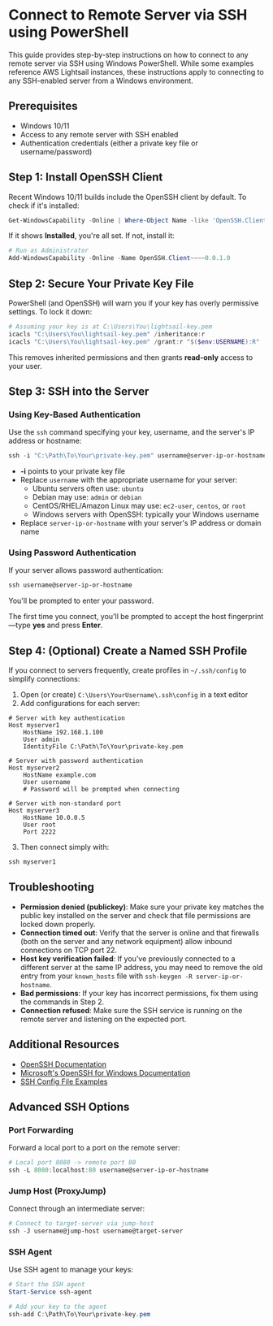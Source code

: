 # Connect to Remote Server via SSH using PowerShell

This guide provides step-by-step instructions on how to connect to any remote server via SSH using Windows PowerShell. While some examples reference AWS Lightsail instances, these instructions apply to connecting to any SSH-enabled server from a Windows environment.

## Prerequisites

- Windows 10/11
- Access to any remote server with SSH enabled
- Authentication credentials (either a private key file or username/password)

## Step 1: Install OpenSSH Client

Recent Windows 10/11 builds include the OpenSSH client by default. To check if it's installed:

```powershell
Get-WindowsCapability -Online | Where-Object Name -like 'OpenSSH.Client*'
```

If it shows **Installed**, you're all set. If not, install it:

```powershell
# Run as Administrator
Add-WindowsCapability -Online -Name OpenSSH.Client~~~~0.0.1.0
```

## Step 2: Secure Your Private Key File

PowerShell (and OpenSSH) will warn you if your key has overly permissive settings. To lock it down:

```powershell
# Assuming your key is at C:\Users\You\lightsail-key.pem
icacls "C:\Users\You\lightsail-key.pem" /inheritance:r
icacls "C:\Users\You\lightsail-key.pem" /grant:r "$($env:USERNAME):R"
```

This removes inherited permissions and then grants **read-only** access to your user.

## Step 3: SSH into the Server

### Using Key-Based Authentication

Use the `ssh` command specifying your key, username, and the server's IP address or hostname:

```powershell
ssh -i "C:\Path\To\Your\private-key.pem" username@server-ip-or-hostname
```

* **-i** points to your private key file
* Replace `username` with the appropriate username for your server:
  * Ubuntu servers often use: `ubuntu`
  * Debian may use: `admin` or `debian`
  * CentOS/RHEL/Amazon Linux may use: `ec2-user`, `centos`, or `root`
  * Windows servers with OpenSSH: typically your Windows username
* Replace `server-ip-or-hostname` with your server's IP address or domain name

### Using Password Authentication

If your server allows password authentication:

```powershell
ssh username@server-ip-or-hostname
```

You'll be prompted to enter your password.

The first time you connect, you'll be prompted to accept the host fingerprint—type **yes** and press **Enter**.

## Step 4: (Optional) Create a Named SSH Profile

If you connect to servers frequently, create profiles in `~/.ssh/config` to simplify connections:

1. Open (or create) `C:\Users\YourUsername\.ssh\config` in a text editor
2. Add configurations for each server:

```
# Server with key authentication
Host myserver1
    HostName 192.168.1.100
    User admin
    IdentityFile C:\Path\To\Your\private-key.pem
    
# Server with password authentication
Host myserver2
    HostName example.com
    User username
    # Password will be prompted when connecting
    
# Server with non-standard port
Host myserver3
    HostName 10.0.0.5
    User root
    Port 2222
```

3. Then connect simply with:

```powershell
ssh myserver1
```

## Troubleshooting

* **Permission denied (publickey)**: Make sure your private key matches the public key installed on the server and check that file permissions are locked down properly.
* **Connection timed out**: Verify that the server is online and that firewalls (both on the server and any network equipment) allow inbound connections on TCP port 22.
* **Host key verification failed**: If you've previously connected to a different server at the same IP address, you may need to remove the old entry from your `known_hosts` file with `ssh-keygen -R server-ip-or-hostname`.
* **Bad permissions**: If your key has incorrect permissions, fix them using the commands in Step 2.
* **Connection refused**: Make sure the SSH service is running on the remote server and listening on the expected port.

## Additional Resources

- [OpenSSH Documentation](https://www.openssh.com/manual.html)
- [Microsoft's OpenSSH for Windows Documentation](https://docs.microsoft.com/en-us/windows-server/administration/openssh/openssh_overview)
- [SSH Config File Examples](https://linuxize.com/post/using-the-ssh-config-file/)

## Advanced SSH Options

### Port Forwarding

Forward a local port to a port on the remote server:

```powershell
# Local port 8080 -> remote port 80
ssh -L 8080:localhost:80 username@server-ip-or-hostname
```

### Jump Host (ProxyJump)

Connect through an intermediate server:

```powershell
# Connect to target-server via jump-host
ssh -J username@jump-host username@target-server
```

### SSH Agent

Use SSH agent to manage your keys:

```powershell
# Start the SSH agent
Start-Service ssh-agent

# Add your key to the agent
ssh-add C:\Path\To\Your\private-key.pem
```
